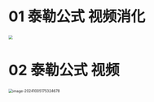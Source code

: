 # 01 泰勒公式 视频消化

<img src="https://cvp.oss-cn-shanghai.aliyuncs.com/202410071642994.png" style="zoom:50%;" />



# 02 泰勒公式 视频

<img src="https://cvp.oss-cn-shanghai.aliyuncs.com/202410051753701.png" alt="image-20241005175324678" style="zoom:50%;" />